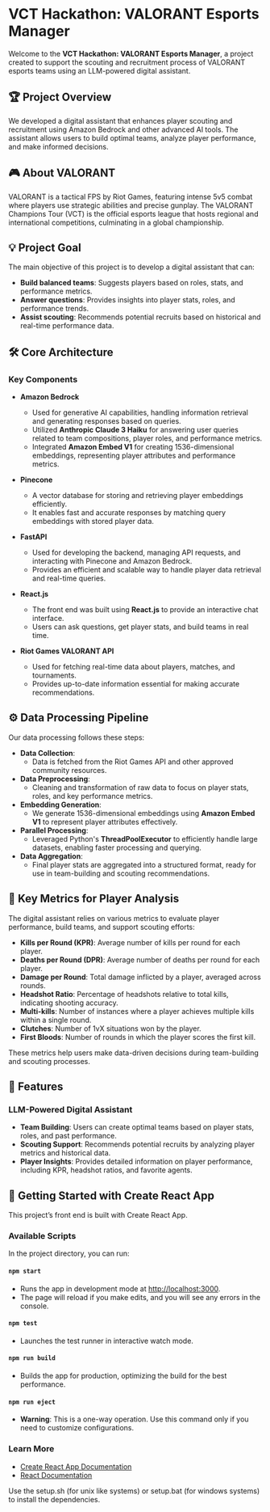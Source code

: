 # VCT Hackathon: VALORANT Esports Manager

Welcome to the **VCT Hackathon: VALORANT Esports Manager**, a project created to support the scouting and recruitment process of VALORANT esports teams using an LLM-powered digital assistant.

## 🏆 Project Overview
We developed a digital assistant that enhances player scouting and recruitment using Amazon Bedrock and other advanced AI tools. The assistant allows users to build optimal teams, analyze player performance, and make informed decisions.

## 🎮 About VALORANT
VALORANT is a tactical FPS by Riot Games, featuring intense 5v5 combat where players use strategic abilities and precise gunplay. The VALORANT Champions Tour (VCT) is the official esports league that hosts regional and international competitions, culminating in a global championship.

## 💡 Project Goal
The main objective of this project is to develop a digital assistant that can:
- **Build balanced teams**: Suggests players based on roles, stats, and performance metrics.
- **Answer questions**: Provides insights into player stats, roles, and performance trends.
- **Assist scouting**: Recommends potential recruits based on historical and real-time performance data.

## 🛠️ Core Architecture

### Key Components

 - **Amazon Bedrock**
   - Used for generative AI capabilities, handling information retrieval and generating responses based on queries.
   - Utilized **Anthropic Claude 3 Haiku** for answering user queries related to team compositions, player roles, and performance metrics.
   - Integrated **Amazon Embed V1** for creating 1536-dimensional embeddings, representing player attributes and performance metrics.

 - **Pinecone**
   - A vector database for storing and retrieving player embeddings efficiently.
   - It enables fast and accurate responses by matching query embeddings with stored player data.

 - **FastAPI**
   - Used for developing the backend, managing API requests, and interacting with Pinecone and Amazon Bedrock.
   - Provides an efficient and scalable way to handle player data retrieval and real-time queries.

 - **React.js**
   - The front end was built using **React.js** to provide an interactive chat interface.
   - Users can ask questions, get player stats, and build teams in real time.

 - **Riot Games VALORANT API**
   - Used for fetching real-time data about players, matches, and tournaments.
   - Provides up-to-date information essential for making accurate recommendations.

## ⚙️ Data Processing Pipeline

Our data processing follows these steps:
- **Data Collection**:
   - Data is fetched from the Riot Games API and other approved community resources.
- **Data Preprocessing**:
   - Cleaning and transformation of raw data to focus on player stats, roles, and key performance metrics.
- **Embedding Generation**:
   - We generate 1536-dimensional embeddings using **Amazon Embed V1** to represent player attributes effectively.
- **Parallel Processing**:
   - Leveraged Python's **ThreadPoolExecutor** to efficiently handle large datasets, enabling faster processing and querying.
- **Data Aggregation**:
   - Final player stats are aggregated into a structured format, ready for use in team-building and scouting recommendations.

## 🔢 Key Metrics for Player Analysis
The digital assistant relies on various metrics to evaluate player performance, build teams, and support scouting efforts:

- **Kills per Round (KPR)**: Average number of kills per round for each player.
- **Deaths per Round (DPR)**: Average number of deaths per round for each player.
- **Damage per Round**: Total damage inflicted by a player, averaged across rounds.
- **Headshot Ratio**: Percentage of headshots relative to total kills, indicating shooting accuracy.
- **Multi-kills**: Number of instances where a player achieves multiple kills within a single round.
- **Clutches**: Number of 1vX situations won by the player.
- **First Bloods**: Number of rounds in which the player scores the first kill.

These metrics help users make data-driven decisions during team-building and scouting processes.

## 🌟 Features

### LLM-Powered Digital Assistant
- **Team Building**: Users can create optimal teams based on player stats, roles, and past performance.
- **Scouting Support**: Recommends potential recruits by analyzing player metrics and historical data.
- **Player Insights**: Provides detailed information on player performance, including KPR, headshot ratios, and favorite agents.

## 📜 Getting Started with Create React App

This project’s front end is built with Create React App.

### Available Scripts
In the project directory, you can run:

#### `npm start`
- Runs the app in development mode at [http://localhost:3000](http://localhost:3000).
- The page will reload if you make edits, and you will see any errors in the console.

#### `npm test`
- Launches the test runner in interactive watch mode.

#### `npm run build`
- Builds the app for production, optimizing the build for the best performance.

#### `npm run eject`
- **Warning**: This is a one-way operation. Use this command only if you need to customize configurations.

### Learn More
- [Create React App Documentation](https://facebook.github.io/create-react-app/docs/getting-started)
- [React Documentation](https://reactjs.org/)

Use the setup.sh (for unix like systems) or setup.bat (for windows systems) to install the dependencies.
